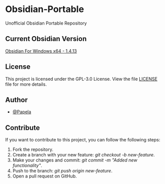 
# Obsidian-Portable
Unofficial Obsidian Portable Repository

## Current Obsidian Version
[Obsidian For Windows x64 - 1.4.13](https://obsidian.md/changelog/2023-09-15-desktop-v1.4.13/)

## License
This project is licensed under the GPL-3.0 License. View the file [LICENSE](https://github.com/Papela/discord-vote/blob/main/LICENSE) file for more details.

## Author
+ [@Papela](https://github.com/Papela)

## Contribute
If you want to contribute to this project, you can follow the following steps:
1. Fork the repository.
2. Create a branch with your new feature: *git checkout -b new-feature*.
3. Make your changes and commit: *git commit -m "Added new functionality"*.
4. Push to the branch: *git push origin new-feature*.
5. Open a pull request on GitHub.